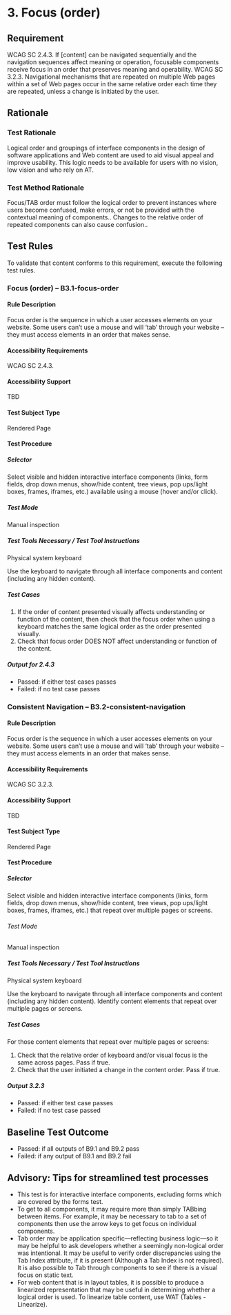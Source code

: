 # 3. Focus (order)
## Requirement
WCAG SC 2.4.3. If [content] can be navigated sequentially and the navigation sequences affect meaning or operation, focusable components receive focus in an order that preserves meaning and operability.
WCAG SC 3.2.3. Navigational mechanisms that are repeated on multiple Web pages within a set of Web pages occur in the same relative order each time they are repeated, unless a change is initiated by the user.

## Rationale
### Test Rationale
Logical order and groupings of interface components in the design of software applications and Web content are used to aid visual appeal and improve usability. This logic needs to be available for users with no vision, low vision and who rely on AT.

### Test Method Rationale
Focus/TAB order must follow the logical order to prevent instances where users become confused, make errors, or not be provided with the contextual meaning of components.. Changes to the relative order of repeated components can also cause confusion..

## Test Rules
To validate that content conforms to this requirement, execute the following test rules.

### Focus (order) – B3.1-focus-order
#### Rule Description
Focus order is the sequence in which a user accesses elements on your website. Some users can’t use a mouse and will ‘tab’ through your website – they must access elements in an order that makes sense. 

#### Accessibility Requirements
WCAG SC 2.4.3.

#### Accessibility Support
TBD

#### Test Subject Type
Rendered Page

#### Test Procedure
##### Selector
Select visible and hidden interactive interface components (links, form fields, drop down menus, show/hide content, tree views, pop ups/light boxes, frames, iframes, etc.) available using a mouse (hover and/or click).

##### Test Mode
Manual inspection

##### Test Tools Necessary / Test Tool Instructions
Physical system keyboard

Use the keyboard to navigate through all interface components and content (including any hidden content). 

##### Test Cases
1. If the order of content presented visually affects understanding or function of the content, then  check that the focus order when using a keyboard matches the same logical order as the order presented visually. 
2. Check that focus order DOES NOT affect understanding or function of the content. 

##### Output for 2.4.3
* Passed: if either test cases passes
* Failed: if no test case passes

### Consistent Navigation – B3.2-consistent-navigation
#### Rule Description
Focus order is the sequence in which a user accesses elements on your website. Some users can’t use a mouse and will ‘tab’ through your website – they must access elements in an order that makes sense. 

#### Accessibility Requirements
WCAG SC 3.2.3.

#### Accessibility Support
TBD

#### Test Subject Type
Rendered Page

#### Test Procedure
##### Selector
Select visible and hidden interactive interface components (links, form fields, drop down menus, show/hide content, tree views, pop ups/light boxes, frames, iframes, etc.) that repeat over multiple pages or screens.

###### Test Mode
Manual inspection

##### Test Tools Necessary / Test Tool Instructions
Physical system keyboard

Use the keyboard to navigate through all interface components and content (including any hidden content). Identify content elements that repeat over multiple pages or screens.

##### Test Cases
For those content elements that repeat over multiple pages or screens:
1. Check that the relative order of keyboard and/or visual focus is the same across pages. Pass if true.
2. Check that the user initiated a change in the content order. Pass if true.

##### Output 3.2.3
* Passed: if either test case passes
* Failed: if no test case passed

## Baseline Test Outcome
* Passed: if all outputs of B9.1 and B9.2 pass
* Failed: if any output of B9.1 and B9.2 fail

## Advisory: Tips for streamlined test processes
* This test is for interactive interface components, excluding forms which are covered by the forms test.
* To get to all components, it may require more than simply TABbing between items. For example, it may be necessary to tab to a set of components then use the arrow keys to get focus on individual components.
* Tab order may be application specific—reflecting business logic—so it may be helpful to ask developers whether a seemingly non-logical order was intentional. It may be useful to verify order discrepancies using the Tab Index attribute, if it is present (Although a Tab Index is not required). It is also possible to Tab through components to see if there is a visual focus on static text.
* For web content that is in layout tables, it is possible to produce a linearized representation that may be useful in determining whether a logical order is used. To linearize table content, use WAT (Tables - Linearize).
